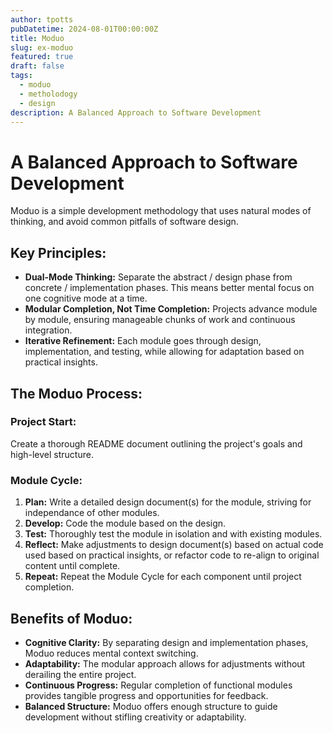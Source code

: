 ```yaml
---
author: tpotts
pubDatetime: 2024-08-01T00:00:00Z
title: Moduo
slug: ex-moduo
featured: true
draft: false
tags:
  - moduo
  - metholodogy
  - design
description: A Balanced Approach to Software Development
---
```


# A Balanced Approach to Software Development

Moduo is a simple development methodology that uses natural modes of thinking, and avoid common pitfalls of software design.

## Key Principles:

- **Dual-Mode Thinking:** Separate the abstract / design phase from concrete / implementation phases. This means better mental focus on one cognitive mode at a time.
- **Modular Completion, Not Time Completion:** Projects advance module by module, ensuring manageable chunks of work and continuous integration.
- **Iterative Refinement:** Each module goes through design, implementation, and testing, while allowing for adaptation based on practical insights.

## The Moduo Process:

### Project Start:

Create a thorough README document outlining the project's goals and high-level structure.

### Module Cycle:

1. **Plan:** Write a detailed design document(s) for the module, striving for independance of other modules.
2. **Develop:** Code the module based on the design.
3. **Test:** Thoroughly test the module in isolation and with existing modules.
4. **Reflect:** Make adjustments to design document(s) based on actual code used based on practical insights, or refactor code to re-align to original content until complete.
5. **Repeat:** Repeat the Module Cycle for each component until project completion.

## Benefits of Moduo:

- **Cognitive Clarity:** By separating design and implementation phases, Moduo reduces mental context switching.
- **Adaptability:** The modular approach allows for adjustments without derailing the entire project.
- **Continuous Progress:** Regular completion of functional modules provides tangible progress and opportunities for feedback.
- **Balanced Structure:** Moduo offers enough structure to guide development without stifling creativity or adaptability.
